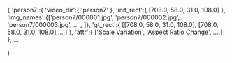 {
'person7':{
'video_dir':{ 'person7' },
'init_rect':{ [708.0, 58.0, 31.0, 108.0] },
'img_names':{['person7/000001.jpg', 'person7/000002.jpg', 'person7/000003.jpg', ... , ]},
'gt_rect':{ [[708.0, 58.0, 31.0, 108.0], [708.0, 58.0, 31.0, 108.0],...,] },
'attr':{ ['Scale Variation', 'Aspect Ratio Change', ...,] 
},
 ...
 
 }
